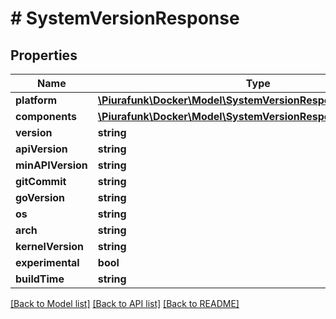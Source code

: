 # # SystemVersionResponse

## Properties

Name | Type | Description | Notes
------------ | ------------- | ------------- | -------------
**platform** | [**\Piurafunk\Docker\Model\SystemVersionResponsePlatform**](SystemVersionResponsePlatform.md) |  | [optional] 
**components** | [**\Piurafunk\Docker\Model\SystemVersionResponseComponents[]**](SystemVersionResponseComponents.md) |  | [optional] 
**version** | **string** |  | [optional] 
**apiVersion** | **string** |  | [optional] 
**minAPIVersion** | **string** |  | [optional] 
**gitCommit** | **string** |  | [optional] 
**goVersion** | **string** |  | [optional] 
**os** | **string** |  | [optional] 
**arch** | **string** |  | [optional] 
**kernelVersion** | **string** |  | [optional] 
**experimental** | **bool** |  | [optional] 
**buildTime** | **string** |  | [optional] 

[[Back to Model list]](../../README.md#documentation-for-models) [[Back to API list]](../../README.md#documentation-for-api-endpoints) [[Back to README]](../../README.md)


